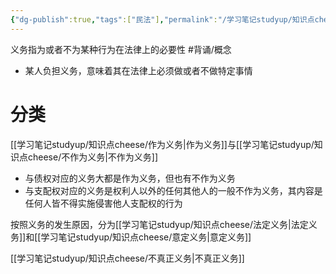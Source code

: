 ```yaml
---
{"dg-publish":true,"tags":["民法"],"permalink":"/学习笔记studyup/知识点cheese/民法义务/","dgPassFrontmatter":true,"created":"2024-07-16T09:44:59.631+08:00","updated":"2024-10-22T18:08:24.631+08:00"}
---
```


义务指为或者不为某种行为在法律上的必要性 #背诵/概念 
- 某人负担义务，意味着其在法律上必须做或者不做特定事情

# 分类 
[[学习笔记studyup/知识点cheese/作为义务\|作为义务]]与[[学习笔记studyup/知识点cheese/不作为义务\|不作为义务]]
- 与债权对应的义务大都是作为义务，但也有不作为义务
- 与支配权对应的义务是权利人以外的任何其他人的一般不作为义务，其内容是任何人皆不得实施侵害他人支配权的行为

按照义务的发生原因，分为[[学习笔记studyup/知识点cheese/法定义务\|法定义务]]和[[学习笔记studyup/知识点cheese/意定义务\|意定义务]]

[[学习笔记studyup/知识点cheese/不真正义务\|不真正义务]]
